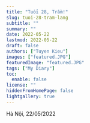 ```yaml
---
title: "Tuổi 28, Trầm!"
slug: tuoi-28-tram-lang
subtitle: ""
summary: ""
date: 2022-05-22
lastmod: 2022-05-22
draft: false
authors: ["Tuyen Kieu"]
images: ["featured.JPG"]
featuredImage: "featured.JPG"
tags: ["My Diary"]
toc:
  enable: false
license: ""
hiddenFromHomePage: false
lightgallery: true
---
```


Hà Nội, 22/05/2022
